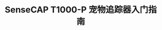 ---
description: SenseCAP T1000-P 宠物追踪器
title: SenseCAP T1000-P 宠物追踪器入门指南
keywords:
- Tracker
image: https://files.seeedstudio.com/wiki/wiki-platform/S-tempor.png
slug: /get_started_with_t1000_p
last_update:
  date: 7/24/2024
  author: Jessie
---